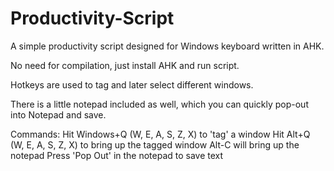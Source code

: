 # Productivity-Script
A simple productivity script designed for Windows keyboard written in AHK.

No need for compilation, just install AHK and run script.

Hotkeys are used to tag and later select different windows.

There is a little notepad included as well, which you can quickly pop-out into Notepad and save.

Commands:
Hit Windows+Q (W, E, A, S, Z, X) to 'tag' a window
Hit Alt+Q (W, E, A, S, Z, X) to bring up the tagged window
Alt-C will bring up the notepad
Press 'Pop Out' in the notepad to save text 
